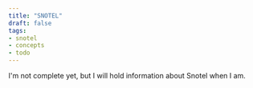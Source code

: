 ```yaml
---
title: "SNOTEL"
draft: false
tags:
- snotel
- concepts
- todo
---
```


I'm not complete yet, but I will hold information about Snotel when I am.